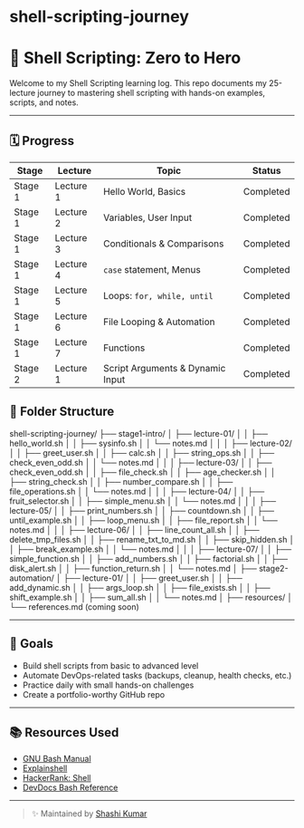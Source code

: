 # shell-scripting-journey

# 🐧 Shell Scripting: Zero to Hero 

Welcome to my Shell Scripting learning log. This repo documents my 25-lecture journey to mastering shell scripting with hands-on examples, scripts, and notes.

---

## 🗓️ Progress

| Stage | Lecture | Topic | Status |
|------|-----|-------|--------|
| Stage 1 | Lecture 1 | Hello World, Basics | Completed |
| Stage 1 | Lecture 2 | Variables, User Input | Completed |
| Stage 1 | Lecture 3 | Conditionals & Comparisons | Completed |
| Stage 1 | Lecture 4 | `case` statement, Menus | Completed  |
| Stage 1 | Lecture 5 | Loops: `for, while, until` | Completed |
| Stage 1 | Lecture 6 | File Looping & Automation |  Completed |
| Stage 1 | Lecture 7 | Functions |  Completed |
| Stage 2 | Lecture 1 | Script Arguments & Dynamic Input | Completed |

## 📂 Folder Structure

shell-scripting-journey/
├── stage1-intro/
│ ├── lecture-01/
│ │ ├── hello_world.sh
│ │ ├── sysinfo.sh
│ │ └── notes.md
│ │
│ ├── lecture-02/
│ │ ├── greet_user.sh
│ │ ├── calc.sh
│ │ ├── string_ops.sh
│ │ ├── check_even_odd.sh
│ │ └── notes.md
│ │
│ ├── lecture-03/
│ │ ├── check_even_odd.sh
│ │ ├── file_check.sh
│ │ ├── age_checker.sh
│ │ ├── string_check.sh
│ │ ├── number_compare.sh
│ │ ├── file_operations.sh
│ │ └── notes.md
│ │
│ ├── lecture-04/
│ │ ├── fruit_selector.sh
│ │ ├── simple_menu.sh
│ │ └── notes.md
│ │
│ ├── lecture-05/
│ │ ├── print_numbers.sh
│ │ ├── countdown.sh
│ │ ├── until_example.sh
│ │ ├── loop_menu.sh
│ │ ├── file_report.sh
│ │ └── notes.md
│ │
│ ├── lecture-06/
│ │ ├── line_count_all.sh
│ │ ├── delete_tmp_files.sh
│ │ ├── rename_txt_to_md.sh
│ │ ├── skip_hidden.sh
│ │ ├── break_example.sh
│ │ └── notes.md
│ │
│ ├── lecture-07/
│ │ ├── simple_function.sh
│ │ ├── add_numbers.sh
│ │ ├── factorial.sh
│ │ ├── disk_alert.sh
│ │ ├── function_return.sh
│ │ └── notes.md 
│
├── stage2-automation/
│ ├── lecture-01/
│ │ ├── greet_user.sh
│ │ ├── add_dynamic.sh
│ │ ├── args_loop.sh
│ │ ├── file_exists.sh
│ │ ├── shift_example.sh
│ │ ├── sum_all.sh
│ │ └── notes.md
│
├── resources/
│ └── references.md (coming soon)



---

## 🎯 Goals

- Build shell scripts from basic to advanced level
- Automate DevOps-related tasks (backups, cleanup, health checks, etc.)
- Practice daily with small hands-on challenges
- Create a portfolio-worthy GitHub repo

---

## 📚 Resources Used

- [GNU Bash Manual](https://www.gnu.org/software/bash/manual/bash.html)
- [Explainshell](https://explainshell.com/)
- [HackerRank: Shell](https://www.hackerrank.com/domains/shell)
- [DevDocs Bash Reference](https://devdocs.io/bash/)

---

> ✨  Maintained by [Shashi Kumar](https://github.com/shashikant114s)

